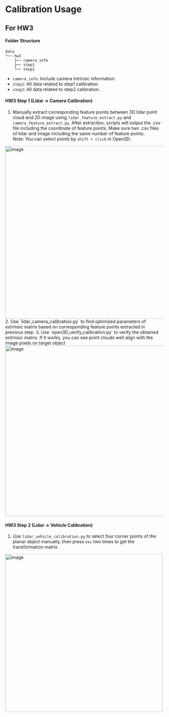 # Calibration Usage

## For HW3
#### Folder Structure
```
data
└── hw3
    ├── camera_info
    ├── step1
    └── step2
```
- `camera_info`: Include camera intrinsic information.
- `step1`: All data related to step1 calibration.
- `step2`: All data related to step2 calibration.

#### HW3 Step 1 (Lidar -> Camera Calibration)
1. Manually extract corresponding feature points between 3D lidar point cloud and 2D image using `lidar_feature_extract.py` and `camera_feature_extract.py`. After extraction, scripts will output the .csv file including the coordinate of feature points. Make sure two .csv files of lidar and image including the same number of feature points. <br>
Note: You can select points by `shift + click` in Open3D: <br>
<img width="547" alt="image" src="https://github.com/krishauser/GEMstack/assets/22386566/fa69b4bf-9e9d-470e-a670-de65586d58c6">
2. Use `lidar_camera_calibration.py` to find optimized parameters of extrinsic matrix based on corresponding feature points extracted in previous step.
3. Use `open3D_verify_calibration.py` to verify the obtained extrinsic matrix. If it works, you can see point clouds well align with the image pixels on target object <br>
<img width="540" alt="image" src="https://github.com/krishauser/GEMstack/assets/22386566/23d48634-c9e2-4887-9ecf-d836619cf3c6">

#### HW3 Step 2 (Lidar -> Vehicle Calibration)
1. Use `lidar_vehicle_calibration.py` to select four corner points of the planar object manually, then press `esc` two times to get the transformation matrix. <br>
<img width="500" alt="image" src="https://github.com/krishauser/GEMstack/assets/22386566/bcdbfbac-ec13-4a44-966d-0931d26f2021">
